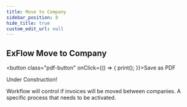 ```yaml
---
title: Move to Company
sidebar_position: 8
hide_title: true
custom_edit_url: null
---
```

## ExFlow Move to Company 
<button class="pdf-button" onClick={() => { print(); }}>Save as PDF</button>

Under Construction!

Workflow will control if invoices will be moved between companies. A specific process that needs to be activated.